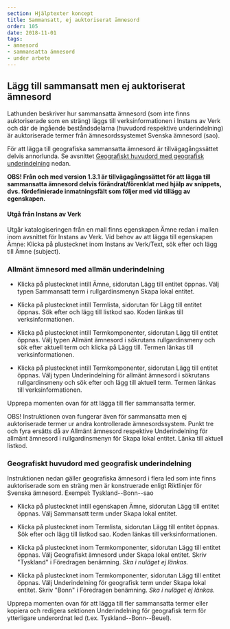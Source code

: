```yaml
---
section: Hjälptexter koncept
title: Sammansatt, ej auktoriserat ämnesord
order: 105
date: 2018-11-01
tags:
- ämnesord
- sammansatta ämnesord
- under arbete
---
```


## Lägg till sammansatt men ej auktoriserat ämnesord 

Lathunden beskriver hur sammansatta ämnesord (som inte finns auktoriserade som en sträng) läggs till verksinformationen i Instans av Verk och där de ingående beståndsdelarna (huvudord respektive underindelning) är auktoriserade termer från ämnesordssystemet Svenska ämnesord (sao). 

För att lägga till geografiska sammansatta ämnesord är tillvägagångssättet delvis annorlunda. Se avsnittet [Geografiskt huvudord med geografisk underindelning](#geografiskt-huvudord-med-geografisk-underindelning) nedan.

**OBS! Från och med version 1.3.1 är tillvägagångssättet för att lägga till sammansatta ämnesord delvis förändrat/förenklat med hjälp av snippets, dvs. fördefinierade inmatningsfält som följer med vid tillägg av egenskapen.**

#### Utgå från Instans av Verk
Utgår katalogiseringen från en mall finns egenskapen Ämne redan i mallen inom avsnittet för Instans av Verk. Vid behov av att lägga till egenskapen Ämne: Klicka på plustecknet inom Instans av Verk/Text, sök efter och lägg till Ämne (subject).

### Allmänt ämnesord med allmän underindelning

* Klicka på plustecknet intill Ämne, sidorutan Lägg till entitet öppnas. Välj typen Sammansatt term i rullgardinsmenyn Skapa lokal entitet. 

* Klicka på plustecknet intill Termlista, sidorutan för Lägg till entitet öppnas. Sök efter och lägg till listkod sao. Koden länkas till verksinformationen.

* Klicka på plustecknet intill Termkomponenter, sidorutan Lägg till entitet öppnas. Välj typen Allmänt ämnesord i sökrutans rullgardinsmeny och sök efter aktuell term och klicka på Lägg till. Termen länkas till verksinformationen.

* Klicka på plustecknet intill Termkomponenter, sidorutan Lägg till entitet öppnas. Välj typen Underindelning för allmänt ämnesord i sökrutans rullgardinsmeny och sök efter och lägg till aktuell term. Termen länkas till verksinformationen.

Upprepa momenten ovan för att lägga till fler sammansatta termer.

OBS! Instruktionen ovan fungerar även för sammansatta men ej auktoriserade termer ur andra kontrollerade ämnesordssystem. Punkt tre och fyra ersätts då av Allmänt ämnesord respektive Underindelning för allmänt ämnesord i rullgardinsmenyn för Skapa lokal entitet. Länka till aktuell listkod.


### Geografiskt huvudord med geografisk underindelning
Instruktionen nedan gäller geografiska ämnesord i flera led som inte finns auktoriserade som en sträng men är konstruerade enligt Riktlinjer för Svenska ämnesord. Exempel: Tyskland--Bonn--sao

* Klicka på plustecknet intill egenskapen Ämne, sidorutan Lägg till entitet öppnas. Välj Sammansatt term under Skapa lokal entitet.

* Klicka på plustecknet inom Termlista, sidorutan Lägg till entitet öppnas. Sök efter och lägg till listkod sao. Koden länkas till verksinformationen.

* Klicka på plustecknet inom Termkomponenter, sidorutan Lägg till entitet öppnas. Välj Geografiskt ämnesord under Skapa lokal entitet. Skriv "Tyskland" i Föredragen benämning. *Ska i nuläget ej länkas.*
    
* Klicka på plustecknet inom Termkomponenter, sidorutan Lägg till entitet öppnas. Välj Underindelning för geografisk term under Skapa lokal entitet. Skriv "Bonn" i Föredragen benämning. *Ska i nuläget ej länkas.*

Upprepa momenten ovan för att lägga till fler sammansatta termer eller kopiera och redigera sektionen Underindelning för geografisk term för ytterligare underordnat led (t.ex. Tyskland--Bonn--Beuel).
